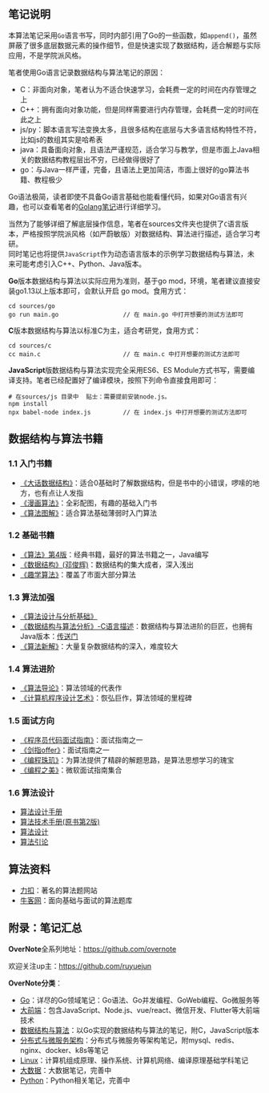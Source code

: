 ## 笔记说明

本算法笔记采用`Go`语言书写，同时内部引用了Go的一些函数，如`append()`，虽然屏蔽了很多底层数据元素的操作细节，但是快速实现了数据结构，适合解题与实际应用，不是学院派风格。  

笔者使用Go语言记录数据结构与算法笔记的原因：
- C：非面向对象，笔者认为不适合快速学习，会耗费一定的时间在内存管理之上
- C++：拥有面向对象功能，但是同样需要进行内存管理，会耗费一定的时间在此之上
- js/py：脚本语言写法变换太多，且很多结构在底层与大多语言结构特性不符，比如js的数组其实是哈希表
- java：具备面向对象，且语法严谨规范，适合学习与教学，但是市面上Java相关的数据结构教程层出不穷，已经做得很好了
- go：与Java一样严谨，完备，且语法上更加简洁，市面上很好的go算法书籍、教程极少

Go语法极简，读者即使不具备Go语言基础也能看懂代码，如果对Go语言有兴趣，也可以查看笔者的[Golang笔记](https://github.com/overnote/over-golang)进行详细学习。   

当然为了能够详细了解底层操作信息，笔者在sources文件夹也提供了`C`语言版本，严格按照学院派风格（如严蔚敏版）对数据结构、算法进行描述，适合学习考研。     
同时笔记也将提供`JavaScript`作为动态语言版本的示例学习数据结构与算法，未来可能考虑引入C++、Python、Java版本。     

**Go**版本数据结构与算法以实际应用为准则，基于go mod，环境，笔者建议直接安装go1.13以上版本即可，会默认开启 go mod。食用方式：
```
cd sources/go
go run main.go                  // 在 main.go 中打开想要的测试方法即可
```

**C**版本数据结构与算法以标准C为主，适合考研党，食用方式：
```
cd sources/c
cc main.c                       // 在 main.c 中打开想要的测试方法即可
```

**JavaScript**版数据结构与算法实现完全采用ES6、ES Module方式书写，需要编译支持。笔者已经配置好了编译模块，按照下列命令直接食用即可： 
```
# 在sources/js 目录中  贴士：需要提前安装node.js。
npm install
npx babel-node index.js         // 在 index.js 中打开想要的测试方法即可
```

## 数据结构与算法书籍

### 1.1 入门书籍

- [《大话数据结构》](https://book.douban.com/subject/6424904/)：适合0基础时了解数据结构，但是书中的小错误，啰嗦的地方，也有点让人发指
- [《漫画算法》](https://book.douban.com/subject/33420587/)：全彩配图，有趣的基础入门书
- [《算法图解》](https://book.douban.com/subject/26979890/)：适合算法基础薄弱时入门算法

### 1.2 基础书籍

- [《算法》第4版](https://book.douban.com/subject/10432347/)：经典书籍，最好的算法书籍之一，Java编写
- [《数据结构》(邓俊辉)](https://book.douban.com/subject/25859528/)：数据结构的集大成者，深入浅出
- [《趣学算法》](https://book.douban.com/subject/27109832/)：覆盖了市面大部分算法

### 1.3 算法加强

- [《算法设计与分析基础》](https://book.douban.com/subject/26337727/)
- [《数据结构与算法分析》-C语言描述](https://book.douban.com/subject/4924153/)：数据结构与算法进阶的巨匠，也拥有Java版本：[传送门](https://book.douban.com/subject/26745780/)
- [《算法新解》](https://book.douban.com/subject/26931430/)：大量复杂数据结构的深入，难度较大

### 1.4 算法进阶

- [《算法导论》](https://book.douban.com/subject/1885170/)：算法领域的代表作
- [《计算机程序设计艺术》](https://book.douban.com/subject/1130500/)：恢弘巨作，算法领域的里程碑

### 1.5 面试方向

- [《程序员代码面试指南》](https://book.douban.com/subject/26638586/)：面试指南之一
- [《剑指offer》](https://book.douban.com/subject/27008702/)：面试指南之一
- [《编程珠玑》](https://book.douban.com/subject/3227098/)：为算法提供了精辟的解题思路，是算法思想学习的瑰宝
- [《编程之美》](https://book.douban.com/subject/3004255/)：微软面试指南集合

### 1.6 算法设计

- [算法设计手册](https://book.douban.com/subject/4048566/)
- [算法技术手册(原书第2版)](https://book.douban.com/subject/27123062/)
- [算法设计](https://book.douban.com/subject/2035809/)
- [算法引论](https://book.douban.com/subject/4178907/)

## 算法资料

- [力扣](https://leetcode.com/)：著名的算法题网站
- [牛客网](https://www.nowcoder.com/)：面向基础与面试的算法题库

## 附录：笔记汇总

**OverNote**全系列地址：https://github.com/overnote   

欢迎关注up主：https://github.com/ruyuejun

**OverNote分类**：  
- [Go](https://github.com/overnote/over-golang)：详尽的Go领域笔记：Go语法、Go并发编程、GoWeb编程、Go微服务等
- [大前端](https://github.com/overnote/over-javascript)：包含JavaScript、Node.js、vue/react、微信开发、Flutter等大前端技术
- [数据结构与算法](https://github.com/overnote/over-algorithm)：以Go实现的数据结构与算法的笔记，附C，JavaScript版本
- [分布式与微服务架构](https://github.com/overnote/over-server)：分布式与微服务等架构笔记，附mysql、redis、nginx、docker、k8s等笔记
- [Linux](https://github.com/overnote/over-linux)：计算机组成原理、操作系统、计算机网络、编译原理基础学科笔记
- [大数据](https://github.com/overnote/over-bigdata)：大数据笔记，完善中
- [Python](https://github.com/overnote/over-python)：Python相关笔记，完善中
